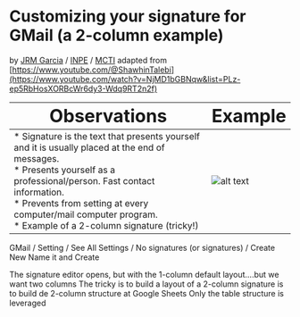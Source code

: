 # Customizing your signature for GMail (a 2-column example)
by [JRM Garcia](https://garcia-inpe.github.io/) / [INPE](https://www.gov.br/inpe/pt-br) / [MCTI](https://www.gov.br/mcti/pt-br) adapted from [https://www.youtube.com/@ShawhinTalebi](https://www.youtube.com/watch?v=NjMD1bGBNqw&list=PLz-ep5RbHosXORBcWr6dy3-Wdq9RT2n2f)

| <span style="font-size:2em;">Observations</span> | <span style="font-size:2em;">Example</span>  |
|-------------|-------------|
| * Signature is the text that presents yourself and it is usually placed at the end of messages.<br>* Presents yourself as a professional/person. Fast contact information.<br>* Prevents from setting at every computer/mail computer program.<br>* Example of a 2-column signature (tricky!)         | ![alt text](/assets/img/)         |


GMail / Setting / See All Settings / No signatures (or signatures) / Create New
Name it and Create

The signature editor opens, but with the 1-column default layout….but we want two columns
The tricky is to build a layout of a 2-column signature is to build de 2-column structure at Google Sheets
Only the table structure is leveraged


